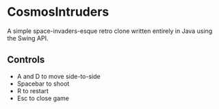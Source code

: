 # CosmosIntruders

A simple space-invaders-esque retro clone written entirely in Java using the Swing API.

## Controls

- A and D to move side-to-side
- Spacebar to shoot
- R to restart
- Esc to close game
